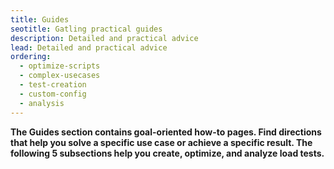 ```yaml
---
title: Guides
seotitle: Gatling practical guides
description: Detailed and practical advice
lead: Detailed and practical advice
ordering:
  - optimize-scripts
  - complex-usecases
  - test-creation
  - custom-config
  - analysis
---
```


**The Guides section contains goal-oriented how-to pages. Find directions that help you solve a specific use case or achieve a specific result. The following 5 subsections help you create, optimize, and analyze load tests.**